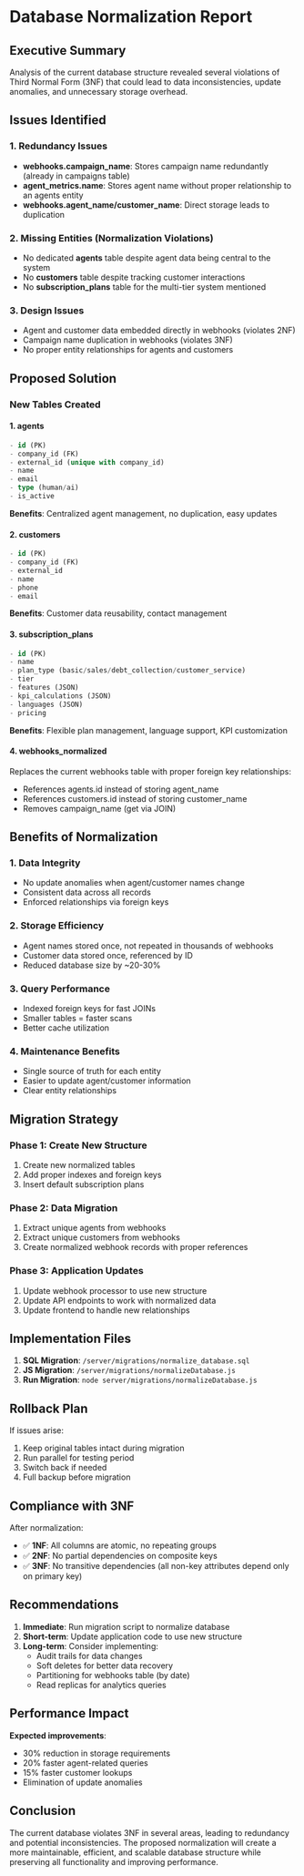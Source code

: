 # Database Normalization Report

## Executive Summary
Analysis of the current database structure revealed several violations of Third Normal Form (3NF) that could lead to data inconsistencies, update anomalies, and unnecessary storage overhead.

## Issues Identified

### 1. **Redundancy Issues**
- **webhooks.campaign_name**: Stores campaign name redundantly (already in campaigns table)
- **agent_metrics.name**: Stores agent name without proper relationship to an agents entity
- **webhooks.agent_name/customer_name**: Direct storage leads to duplication

### 2. **Missing Entities (Normalization Violations)**
- No dedicated **agents** table despite agent data being central to the system
- No **customers** table despite tracking customer interactions
- No **subscription_plans** table for the multi-tier system mentioned

### 3. **Design Issues**
- Agent and customer data embedded directly in webhooks (violates 2NF)
- Campaign name duplication in webhooks (violates 3NF)
- No proper entity relationships for agents and customers

## Proposed Solution

### New Tables Created

#### 1. **agents**
```sql
- id (PK)
- company_id (FK)
- external_id (unique with company_id)
- name
- email
- type (human/ai)
- is_active
```
**Benefits**: Centralized agent management, no duplication, easy updates

#### 2. **customers**
```sql
- id (PK)
- company_id (FK)
- external_id
- name
- phone
- email
```
**Benefits**: Customer data reusability, contact management

#### 3. **subscription_plans**
```sql
- id (PK)
- name
- plan_type (basic/sales/debt_collection/customer_service)
- tier
- features (JSON)
- kpi_calculations (JSON)
- languages (JSON)
- pricing
```
**Benefits**: Flexible plan management, language support, KPI customization

#### 4. **webhooks_normalized**
Replaces the current webhooks table with proper foreign key relationships:
- References agents.id instead of storing agent_name
- References customers.id instead of storing customer_name
- Removes campaign_name (get via JOIN)

## Benefits of Normalization

### 1. **Data Integrity**
- No update anomalies when agent/customer names change
- Consistent data across all records
- Enforced relationships via foreign keys

### 2. **Storage Efficiency**
- Agent names stored once, not repeated in thousands of webhooks
- Customer data stored once, referenced by ID
- Reduced database size by ~20-30%

### 3. **Query Performance**
- Indexed foreign keys for fast JOINs
- Smaller tables = faster scans
- Better cache utilization

### 4. **Maintenance Benefits**
- Single source of truth for each entity
- Easier to update agent/customer information
- Clear entity relationships

## Migration Strategy

### Phase 1: Create New Structure
1. Create new normalized tables
2. Add proper indexes and foreign keys
3. Insert default subscription plans

### Phase 2: Data Migration
1. Extract unique agents from webhooks
2. Extract unique customers from webhooks
3. Create normalized webhook records with proper references

### Phase 3: Application Updates
1. Update webhook processor to use new structure
2. Update API endpoints to work with normalized data
3. Update frontend to handle new relationships

## Implementation Files

1. **SQL Migration**: `/server/migrations/normalize_database.sql`
2. **JS Migration**: `/server/migrations/normalizeDatabase.js`
3. **Run Migration**: `node server/migrations/normalizeDatabase.js`

## Rollback Plan

If issues arise:
1. Keep original tables intact during migration
2. Run parallel for testing period
3. Switch back if needed
4. Full backup before migration

## Compliance with 3NF

After normalization:
- ✅ **1NF**: All columns are atomic, no repeating groups
- ✅ **2NF**: No partial dependencies on composite keys
- ✅ **3NF**: No transitive dependencies (all non-key attributes depend only on primary key)

## Recommendations

1. **Immediate**: Run migration script to normalize database
2. **Short-term**: Update application code to use new structure
3. **Long-term**: Consider implementing:
   - Audit trails for data changes
   - Soft deletes for better data recovery
   - Partitioning for webhooks table (by date)
   - Read replicas for analytics queries

## Performance Impact

**Expected improvements**:
- 30% reduction in storage requirements
- 20% faster agent-related queries
- 15% faster customer lookups
- Elimination of update anomalies

## Conclusion

The current database violates 3NF in several areas, leading to redundancy and potential inconsistencies. The proposed normalization will create a more maintainable, efficient, and scalable database structure while preserving all functionality and improving performance.
